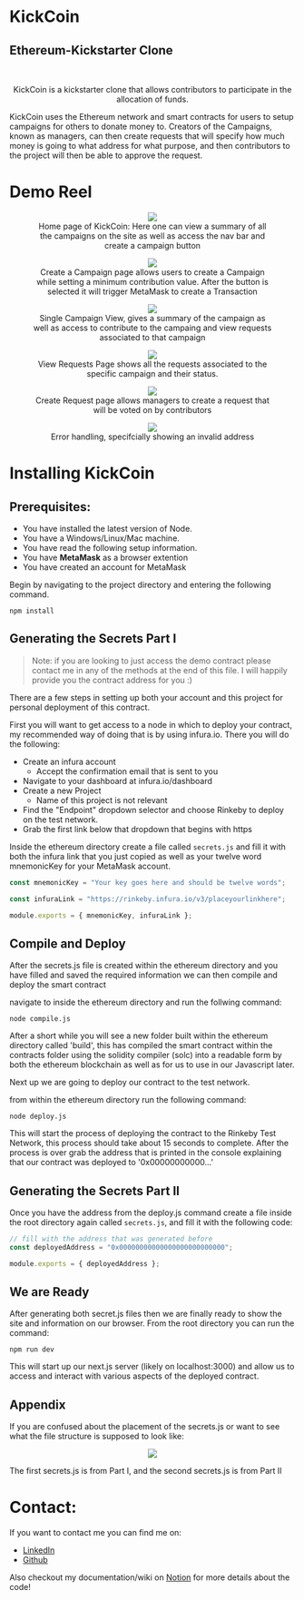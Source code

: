 # KickCoin

## Ethereum-Kickstarter Clone

<br />

  <p align="center">
  KickCoin is a kickstarter clone that allows contributors to participate in the allocation of funds.

KickCoin uses the Ethereum network and smart contracts for users to setup campaigns for others to donate money to. Creators of the Campaigns, known as managers, can then create requests that will specify how much money is going to what address for what purpose, and then contributors to the project will then be able to approve the request.

# Demo Reel

<div align="center">
<figure>
<img src="https://s3.us-west-2.amazonaws.com/secure.notion-static.com/5cd9d911-fdb7-4f5a-89b4-16c9504cf450/Untitled.png?X-Amz-Algorithm=AWS4-HMAC-SHA256&X-Amz-Content-Sha256=UNSIGNED-PAYLOAD&X-Amz-Credential=AKIAT73L2G45EIPT3X45%2F20211201%2Fus-west-2%2Fs3%2Faws4_request&X-Amz-Date=20211201T215013Z&X-Amz-Expires=86400&X-Amz-Signature=ef07b7cb5ceaf0ef3e3f5e90b68c3672fd6420e4494f48a0a882315fea3bc15a&X-Amz-SignedHeaders=host&response-content-disposition=filename%20%3D%22Untitled.png%22&x-id=GetObject">
<figcaption>Home page of KickCoin: Here one can view a summary of all the campaigns on the site as well as access the nav bar and create a campaign button</figcaption>
</figure>
<figure>
<img src="https://s3.us-west-2.amazonaws.com/secure.notion-static.com/2f361c9f-cc0d-4558-8f4f-64d261c87d5f/Untitled.png?X-Amz-Algorithm=AWS4-HMAC-SHA256&X-Amz-Content-Sha256=UNSIGNED-PAYLOAD&X-Amz-Credential=AKIAT73L2G45EIPT3X45%2F20211201%2Fus-west-2%2Fs3%2Faws4_request&X-Amz-Date=20211201T215221Z&X-Amz-Expires=86400&X-Amz-Signature=a1830d85d32487bfd3aaf65bc9c468ae092fcddaa0eedad1a331ebdf5f197e27&X-Amz-SignedHeaders=host&response-content-disposition=filename%20%3D%22Untitled.png%22&x-id=GetObject">
<figcaption>Create a Campaign page allows users to create a Campaign while setting a minimum contribution value. After the button is selected it will trigger MetaMask to create a Transaction</figcaption>
</figure>
<figure>
<img src="https://s3.us-west-2.amazonaws.com/secure.notion-static.com/c0dea44f-6c71-4a09-8774-6f197f78ab93/Untitled.png?X-Amz-Algorithm=AWS4-HMAC-SHA256&X-Amz-Content-Sha256=UNSIGNED-PAYLOAD&X-Amz-Credential=AKIAT73L2G45EIPT3X45%2F20211201%2Fus-west-2%2Fs3%2Faws4_request&X-Amz-Date=20211201T215342Z&X-Amz-Expires=86400&X-Amz-Signature=e2e5b043fa98f675fc1dd646d2c37caecd56043cbf0a4b67dfba07dd73e6ee40&X-Amz-SignedHeaders=host&response-content-disposition=filename%20%3D%22Untitled.png%22&x-id=GetObject">
<figcaption>Single Campaign View, gives a summary of the campaign as well as access to contribute to the campaing and view requests associated to that campaign</figcaption>
</figure>
<figure>
<img src="https://s3.us-west-2.amazonaws.com/secure.notion-static.com/c115d0e1-0b96-4526-9ec8-79490a42529c/Untitled.png?X-Amz-Algorithm=AWS4-HMAC-SHA256&X-Amz-Content-Sha256=UNSIGNED-PAYLOAD&X-Amz-Credential=AKIAT73L2G45EIPT3X45%2F20211201%2Fus-west-2%2Fs3%2Faws4_request&X-Amz-Date=20211201T215501Z&X-Amz-Expires=86400&X-Amz-Signature=48eea12259834b85f46ac3911a8068af1952df1e554a433c685120c75734fb82&X-Amz-SignedHeaders=host&response-content-disposition=filename%20%3D%22Untitled.png%22&x-id=GetObject">
<figcaption>View Requests Page shows all the requests associated to the specific campaign and their status.</figcaption>
</figure>
<figure>
<img src="https://s3.us-west-2.amazonaws.com/secure.notion-static.com/772b9f5c-cb5b-4a41-b562-fa9bd42704d2/Untitled.png?X-Amz-Algorithm=AWS4-HMAC-SHA256&X-Amz-Content-Sha256=UNSIGNED-PAYLOAD&X-Amz-Credential=AKIAT73L2G45EIPT3X45%2F20211201%2Fus-west-2%2Fs3%2Faws4_request&X-Amz-Date=20211201T215558Z&X-Amz-Expires=86400&X-Amz-Signature=0304f5ef19f03f47a38b20e11a9321bd6e12add3512615cedaa5b30971c0c038&X-Amz-SignedHeaders=host&response-content-disposition=filename%20%3D%22Untitled.png%22&x-id=GetObject">
<figcaption>Create Request page allows managers to create a request that will be voted on by contributors</figcaption>
</figure>
<figure>
<img src="https://s3.us-west-2.amazonaws.com/secure.notion-static.com/f84a2c7d-002b-4eaa-8b38-996a6722583e/Untitled.png?X-Amz-Algorithm=AWS4-HMAC-SHA256&X-Amz-Content-Sha256=UNSIGNED-PAYLOAD&X-Amz-Credential=AKIAT73L2G45EIPT3X45%2F20211201%2Fus-west-2%2Fs3%2Faws4_request&X-Amz-Date=20211201T215829Z&X-Amz-Expires=86400&X-Amz-Signature=9ee3ff2c1e0cbd96da6a59fff090d1c8c13190f4867dd6a199453cf8d505fea9&X-Amz-SignedHeaders=host&response-content-disposition=filename%20%3D%22Untitled.png%22&x-id=GetObject">
<figcaption>Error handling, specifcially showing an invalid address</figcaption>
</figure>
</div>

# Installing KickCoin

## Prerequisites:

- You have installed the latest version of Node.
- You have a Windows/Linux/Mac machine.
- You have read the following setup information.
- You have **MetaMask** as a browser extention
- You have created an account for MetaMask

Begin by navigating to the project directory and entering the following command.

```
npm install
```

## Generating the Secrets Part I

> Note: if you are looking to just access the demo contract please contact me in any of the methods at the end of this file. I will happily provide you the contract address for you :)

There are a few steps in setting up both your account and this project for personal deployment of this contract.

First you will want to get access to a node in which to deploy your contract, my recommended way of doing that is by using infura.io. There you will do the following:

- Create an infura account
  - Accept the confirmation email that is sent to you
- Navigate to your dashboard at infura.io/dashboard
- Create a new Project
  - Name of this project is not relevant
- Find the "Endpoint" dropdown selector and choose Rinkeby to deploy on the test network.
- Grab the first link below that dropdown that begins with https

Inside the ethereum directory create a file called `secrets.js` and fill it with both the infura link that you just copied as well as your twelve word mnemonicKey for your MetaMask account.

```javascript
const mnemonicKey = "Your key goes here and should be twelve words";

const infuraLink = "https://rinkeby.infura.io/v3/placeyourlinkhere";

module.exports = { mnemonicKey, infuraLink };
```

## Compile and Deploy

After the secrets.js file is created within the ethereum directory and you have filled and saved the required information we can then compile and deploy the smart contract

navigate to inside the ethereum directory and run the follwing command:

```
node compile.js
```

After a short while you will see a new folder built within the ethereum directory called 'build', this has compiled the smart contract within the contracts folder using the solidity compiler (solc) into a readable form by both the ethereum blockchain as well as for us to use in our Javascript later.

Next up we are going to deploy our contract to the test network.

from within the ethereum directory run the following command:

```
node deploy.js
```

This will start the process of deploying the contract to the Rinkeby Test Network, this process should take about 15 seconds to complete. After the process is over grab the address that is printed in the console explaining that our contract was deployed to '0x00000000000...'

## Generating the Secrets Part II

Once you have the address from the deploy.js command create a file inside the root directory again called `secrets.js`, and fill it with the following code:

```javascript
// fill with the address that was generated before
const deployedAddress = "0x00000000000000000000000000";

module.exports = { deployedAddress };
```

## We are Ready

After generating both secret.js files then we are finally ready to show the site and information on our browser. From the root directory you can run the command:

```
npm run dev
```

This will start up our next.js server (likely on localhost:3000) and allow us to access and interact with various aspects of the deployed contract.

## Appendix

If you are confused about the placement of the secrets.js or want to see what the file structure is supposed to look like:

<div align="center">
<img src="https://s3.us-west-2.amazonaws.com/secure.notion-static.com/b3052888-9792-4349-bf63-8d9f5d899d75/Untitled.png?X-Amz-Algorithm=AWS4-HMAC-SHA256&X-Amz-Content-Sha256=UNSIGNED-PAYLOAD&X-Amz-Credential=AKIAT73L2G45EIPT3X45%2F20211201%2Fus-west-2%2Fs3%2Faws4_request&X-Amz-Date=20211201T213547Z&X-Amz-Expires=86400&X-Amz-Signature=d096757ac0e8e7b7d9f35ce2c91e435f9d3c362de70a76bbac0e9e23eace55e1&X-Amz-SignedHeaders=host&response-content-disposition=filename%20%3D%22Untitled.png%22&x-id=GetObject">
</div>

The first secrets.js is from Part I, and the second secrets.js is from Part II

# Contact:

If you want to contact me you can find me on:

- [LinkedIn](https://www.linkedin.com/in/codyswithenbank/ "LinkedIn")
- [Github](https://github.com/cswithen "Github")

Also checkout my documentation/wiki on [Notion](https://cody-swithenbank.notion.site/KickCoin-Ethereum-Kickstarter-ce6839e6fd1a4bf0845441ca4f606b40 "Notion") for more details about the code!
